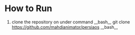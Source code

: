 # How to Run
1. clone the repository on under command
,,,bash,,,
git clone https://github.com/mahdianimator/persiaos
,,,bash,,,
